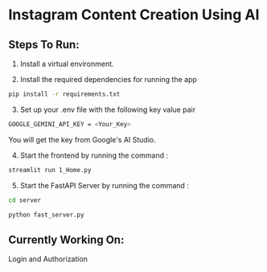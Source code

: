 # Instagram Content Creation Using AI

## Steps To Run:

1. Install a virtual environment.

2. Install the required dependencies for running the app

```bash
pip install -r requirements.txt
```

3. Set up your .env file with the following key value pair

```bash
GOOGLE_GEMINI_API_KEY = <Your_Key>
```

You will get the key from Google's AI Studio.

4. Start the frontend by running the command :

```bash
streamlit run 1_Home.py
```

5. Start the FastAPI Server by running the command :

```bash
cd server

python fast_server.py
```

## Currently Working On:

Login and Authorization
